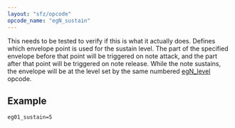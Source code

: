 ```yaml
---
layout: "sfz/opcode"
opcode_name: "egN_sustain"
---
```

This needs to be tested to verify if this is what it actually does.
Defines which envelope point is used for the sustain level.
The part of the specified envelope before that point will be triggered
on note attack, and the part after that point will be triggered on note release.
While the note sustains, the envelope will be at the level set by
the same numbered [egN_level](egN_levelX) opcode.

## Example

```
eg01_sustain=5
```
